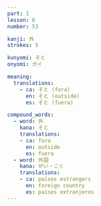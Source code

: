 ```yaml
---
part: 1
lesson: 6
number: 53

kanji: 外
strokes: 5

kunyomi: そと
onyomi: ガイ

meaning:
  translations:
    - ca: そと (fora)
      en: そと (outside)
      es: そと (fuera)

compound_words:
  - word: 外
    kana: そと
    translations:
    - ca: fora
      en: outside
      es: fuera
  - word: 外国
    kana: がい・こく
    translations:
    - ca: països estrangers
      en: foreign country
      es: países extranjeros
---
```

